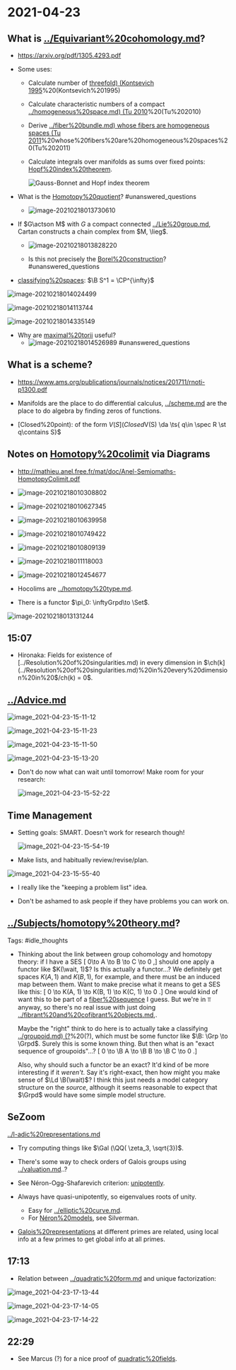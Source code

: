 # 2021-04-23

## What is [../Equivariant%20cohomology.md](../Equivariant%20cohomology.md)?

- <https://arxiv.org/pdf/1305.4293.pdf>

- Some uses:

  - Calculate number of [threefold) (Kontsevich 1995](threefold)%20(Kontsevich%201995)

  - Calculate characteristic numbers of a compact [../homogeneous%20space.md) (Tu 2010](../homogeneous%20space.md)%20(Tu%202010)

  - Derive [../fiber%20bundle.md) whose fibers are homogeneous spaces (Tu 2011](../fiber%20bundle.md)%20whose%20fibers%20are%20homogeneous%20spaces%20(Tu%202011)

  - Calculate integrals over manifolds as sums over fixed points: [Hopf%20index%20theorem](Hopf%20index%20theorem).

    ![Gauss-Bonnet and Hopf index theorem](_attachments/image-20210218021511916.png)

- What is the [Homotopy%20quotient](Homotopy%20quotient)?
	#unanswered_questions 
  
  - ![image-20210218013730610](_attachments/image-20210218013730610.png)

- If $G\actson M$ with $G$ a compact connected [../Lie%20group.md](../Lie%20group.md), Cartan constructs a chain complex from $M, \lieg$.

  - ![image-20210218013828220](_attachments/image-20210218013828220.png)

  - Is this not precisely the [Borel%20construction](Borel%20construction)?
	#unanswered_questions 

- [classifying%20spaces](classifying%20spaces): $\B S^1 = \CP^{\infty}$

![image-20210218014024499](_attachments/image-20210218014024499.png)

![image-20210218014113744](_attachments/image-20210218014113744.png)

![image-20210218014335149](_attachments/image-20210218014335149.png)

- Why are [maximal%20torii](maximal%20torii) useful?
  - ![image-20210218014526989](_attachments/image-20210218014526989.png)
	#unanswered_questions 

## What is a scheme?

- <https://www.ams.org/publications/journals/notices/201711/rnoti-p1300.pdf>

- Manifolds are the place to do differential calculus, [../scheme.md](../scheme.md) are the place to do algebra by finding zeros of functions.

- [Closed%20point): of the form $V(S](Closed%20point):%20of%20the%20form%20$V(S) \da \ts{ q\in \spec R \st q\contains S}$


## Notes on [Homotopy%20colimit](Homotopy%20colimit) via Diagrams

- <http://mathieu.anel.free.fr/mat/doc/Anel-Semiomaths-HomotopyColimit.pdf>

- ![image-20210218010308802](_attachments/image-20210218010308802.png)

- ![image-20210218010627345](_attachments/image-20210218010627345.png)

- ![image-20210218010639958](_attachments/image-20210218010639958.png)

- ![image-20210218010749422](_attachments/image-20210218010749422.png)

- ![image-20210218010809139](_attachments/image-20210218010809139.png)

- ![image-20210218011118003](_attachments/image-20210218011118003.png)

- ![image-20210218012454677](_attachments/image-20210218012454677.png)

- Hocolims are [../homotopy%20type.md](../homotopy%20type.md).
- There is a functor $\pi_0: \inftyGrpd\to \Set$.

![image-20210218013131244](_attachments/image-20210218013131244.png)


## 15:07

- Hironaka: Fields for existence of [../Resolution%20of%20singularities.md) in every dimension in $\ch(k](../Resolution%20of%20singularities.md)%20in%20every%20dimension%20in%20$/ch(k) = 0$.

## [../Advice.md](../Advice.md)

![image_2021-04-23-15-11-12](_attachments/image_2021-04-23-15-11-12.png)

![image_2021-04-23-15-11-23](_attachments/image_2021-04-23-15-11-23.png)

![image_2021-04-23-15-11-50](_attachments/image_2021-04-23-15-11-50.png)

![image_2021-04-23-15-13-20](_attachments/image_2021-04-23-15-13-20.png)

- Don't do now what can wait until tomorrow! 
	Make room for your research:

  ![image_2021-04-23-15-52-22](_attachments/image_2021-04-23-15-52-22.png)

## Time Management

- Setting goals: SMART.
  Doesn't work for research though!

  ![image_2021-04-23-15-54-19](_attachments/image_2021-04-23-15-54-19.png)

- Make lists, and habitually review/revise/plan.

 ![image_2021-04-23-15-55-40](_attachments/image_2021-04-23-15-55-40.png) 

- I really like the "keeping a problem list" idea.

- Don't be ashamed to ask people if they have problems you can work on.

## [../Subjects/homotopy%20theory.md](Subjects/homotopy%20theory.md)?

Tags: #idle_thoughts

- Thinking about the link between group cohomology and homotopy theory: if I have a SES 
\[
0\to A \to B \to C \to 0
,\]
  should one apply a functor like $K(\wait, 1)$?
  Is this actually a functor...?
  We definitely get spaces $K(A, 1)$ and $K(B, 1)$, for example, and there must be an induced map between them.
  Want to make precise what it means to get a SES like this:
  \[
  0 \to K(A, 1) \to K(B, 1) \to K(C, 1) \to 0
  .\]
  One would kind of want this to be part of a [fiber%20sequence](fiber%20sequence) I guess.
  But we're in $\Top$ anyway, so there's no real issue with just doing [../fibrant%20and%20cofibrant%20objects.md](../fibrant%20and%20cofibrant%20objects.md),.

  Maybe the "right" think to do here is to actually take a classifying [../groupoid.md) (?](../groupoid.md)%20(?), which must be some functor like $\B: \Grp \to \Grpd$.
  Surely this is some known thing.
  But then what is an "exact sequence of groupoids"...?
  \[
  0 \to \B A \to \B B \to \B C \to 0
  .\]

  Also, why should such a functor be an exact? 
  It'd kind of be more interesting if it *weren't*.
  Say it's right-exact, then how might you make sense of $\Ld \B(\wait)$?
  I think this just needs a model category structure on the *source*, although it seems reasonable to expect that $\Grpd$ would have some simple model structure.


## SeZoom

[../l-adic%20representations.md](../l-adic%20representations.md)

- Try computing things like $\Gal (\QQ( \zeta_3, \sqrt{3})$.

- There's some way to check orders of Galois groups using [../valuation.md](../valuation.md)..?

- See Néron-Ogg-Shafarevich criterion: [unipotently](unipotently).

- Always have quasi-unipotently, so eigenvalues roots of unity.
	- Easy for [../elliptic%20curve.md](../elliptic%20curve.md). 
	- For [Néron%20models](Néron%20models), see Silverman.

- [Galois%20representations](../Galois%20representations.md) at different primes are related, using local info at a few primes to get global info at all primes.



## 17:13

- Relation between [../quadratic%20form.md](../quadratic%20form.md) and unique factorization:

![image_2021-04-23-17-13-44](_attachments/image_2021-04-23-17-13-44.png)

![image_2021-04-23-17-14-05](_attachments/image_2021-04-23-17-14-05.png)

![image_2021-04-23-17-14-22](_attachments/image_2021-04-23-17-14-22.png)


## 22:29

- See Marcus (?) for a nice proof of [quadratic%20fields](quadratic%20fields).
